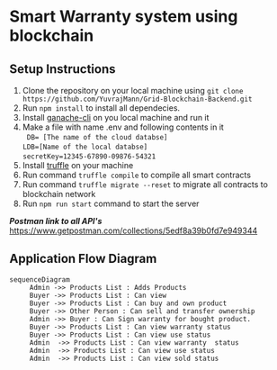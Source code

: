 # Smart Warranty system using blockchain

## Setup Instructions

1. Clone the repository on your local machine using `git clone https://github.com/YuvrajMann/Grid-Blockchain-Backend.git`
2.  Run `npm install` to install all dependecies.
3. Install [ganache-cli](https://www.npmjs.com/package/ganache-cli) on you local machine and run it
4.  Make a file with name .env and following contents in it    
``
DB= [The name of the cloud databse]``<br>
``LDB=[Name of the local databse]   ``<br>
``secretKey=12345-67890-09876-54321``
5. Install [truffle](https://www.npmjs.com/package/truffle) on your machine
6. Run command `truffle compile` to compile all smart contracts
7. Run command `truffle migrate --reset` to migrate all contracts to blockchain network
8. Run `npm run start` command to start the server

***Postman link to all API's***
https://www.getpostman.com/collections/5edf8a39b0fd7e949344 

## Application Flow Diagram

```mermaid
sequenceDiagram
	 Admin ->> Products List : Adds Products  
	 Buyer ->> Products List : Can view
	 Buyer ->> Products List : Can buy and own product
	 Buyer ->> Other Person : Can sell and transfer ownership
	 Admin ->> Buyer : Can Sign warranty for bought product.
	 Buyer ->> Products List : Can view warranty status 
	 Buyer ->> Products List : Can view use status
	 Admin  ->> Products List : Can view warranty  status
	 Admin  ->> Products List : Can view use status
	 Admin  ->> Products List : Can view sold status
```
